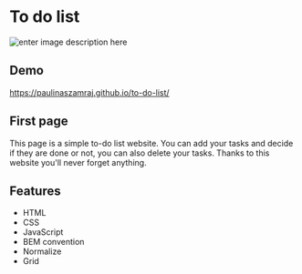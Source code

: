 # To do list

![enter image description here](https://i.postimg.cc/ZKwCMHqh/screencapture-paulinaszamraj-github-io-to-do-list-2023-04-15-14-00-19.png)

## Demo
https://paulinaszamraj.github.io/to-do-list/

## First page
This page is a simple to-do list website. You can add your tasks and decide if they are done or not, you can also delete your tasks. Thanks to this website you'll never forget anything.

## Features

 - HTML
 - CSS
 - JavaScript
 - BEM convention
 - Normalize
 - Grid
